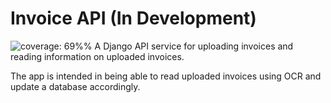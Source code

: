 # Invoice API (In Development)

![coverage: 69%%](https://img.shields.io/badge/coverage-69%25-yellow.svg)
A Django API service for uploading invoices and reading information on uploaded invoices.

The app is intended in being able to read uploaded invoices using OCR and update a database accordingly.
